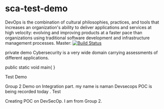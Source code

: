 # sca-test-demo
DevOps is the combination of cultural philosophies, practices, and tools that increases an organization's ability to deliver applications and services at high velocity: evolving and improving products at a faster pace than organizations using traditional software development and infrastructure management processes.
Master: [![Build Status](https://travis-ci.com/zhendong590/sca-test-demo.svg?branch=master)](https://travis-ci.com/zhendong590/sca-test-demo)

private demo
Cybersecurity is a very wide domain carrying assessments of different applications.


public static void main{
}

Test Demo




<script>alert(1234)</script>
Group 2 Demo on Integration part.
my name is naman
Devsecops POC is being recorded today .
Test



Creating POC on DevSecOp. I am from Group 2.
